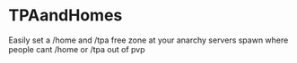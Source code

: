 # TPAandHomes
Easily set a /home and /tpa free zone at your anarchy servers spawn where people cant /home or /tpa out of pvp
